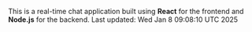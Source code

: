 This is a real-time chat application built using **React** for the frontend and **Node.js** for the backend.
Last updated: Wed Jan  8 09:08:10 UTC 2025
